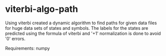 # viterbi-algo-path
Using viterbi created a dynamic algorithm to find paths for given data files for huge data sets of states and symbols. The labels for the states are predicted using the formula of viterbi and '+1' normalization is done to avoid '0' errors.

Requirements: numpy
